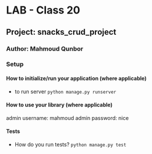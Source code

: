 # LAB - Class 20

## Project: snacks_crud_project

### Author: Mahmoud Qunbor

### Setup

#### How to initialize/run your application (where applicable)

- to run server `python manage.py runserver`

#### How to use your library (where applicable)

admin username: mahmoud
admin password: nice

#### Tests

- How do you run tests?
  `python manage.py test`
